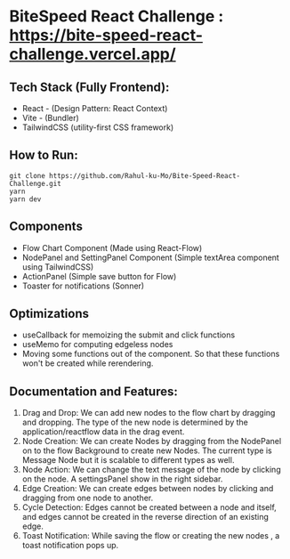 # BiteSpeed React Challenge : https://bite-speed-react-challenge.vercel.app/

## Tech Stack (Fully Frontend):
- React - (Design Pattern: React Context)
- Vite - (Bundler)
- TailwindCSS (utility-first CSS framework)

## How to Run:
  ```
  git clone https://github.com/Rahul-ku-Mo/Bite-Speed-React-Challenge.git
  yarn
  yarn dev
  ```

## Components
- Flow Chart Component (Made using React-Flow)
- NodePanel and SettingPanel Component (Simple textArea component using TailwindCSS)
- ActionPanel (Simple save button for Flow)
- Toaster for notifications (Sonner)

## Optimizations
- useCallback for memoizing the submit and click functions
- useMemo for computing edgeless nodes
- Moving some functions out of the component. So that these functions won't be created while rerendering.

## Documentation and Features:
1. Drag and Drop: We can add new nodes to the flow chart by dragging and dropping. The type of the new node is determined by the application/reactflow data in the drag event.
2. Node Creation: We can create Nodes by dragging from the NodePanel on to the flow Background to create new Nodes. The current type is Message Node but it is scalable to different types as well.
3. Node Action: We can change the text message of the node by clicking on the node. A settingsPanel show in the right sidebar.
4. Edge Creation: We can create edges between nodes by clicking and dragging from one node to another. 
5. Cycle Detection: Edges cannot be created between a node and itself, and edges cannot be created in the reverse direction of an existing edge.
6. Toast Notification: While saving the flow or creating the new nodes , a toast notification pops up.


